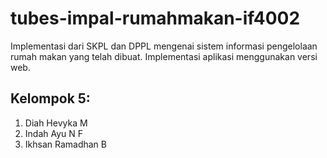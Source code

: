# tubes-impal-rumahmakan-if4002

Implementasi dari SKPL dan DPPL mengenai sistem informasi pengelolaan rumah makan yang telah dibuat. Implementasi aplikasi menggunakan versi web. 

## Kelompok 5:
1. Diah Hevyka M
2. Indah Ayu N F
3. Ikhsan Ramadhan B
